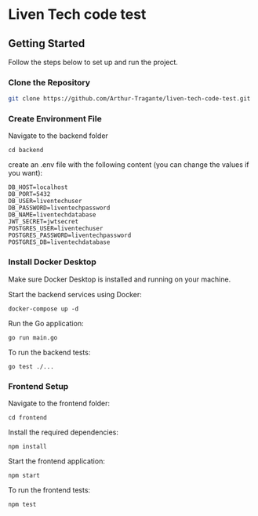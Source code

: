 # Liven Tech code test

## Getting Started

Follow the steps below to set up and run the project.

### Clone the Repository

```bash
git clone https://github.com/Arthur-Tragante/liven-tech-code-test.git
```

### Create Environment File
Navigate to the backend folder 

```
cd backend
```
create an .env file with the following content (you can change the values if you want):

```
DB_HOST=localhost
DB_PORT=5432
DB_USER=liventechuser
DB_PASSWORD=liventechpassword
DB_NAME=liventechdatabase
JWT_SECRET=jwtsecret
POSTGRES_USER=liventechuser
POSTGRES_PASSWORD=liventechpassword
POSTGRES_DB=liventechdatabase
```

### Install Docker Desktop

Make sure Docker Desktop is installed and running on your machine.

Start the backend services using Docker:

```
docker-compose up -d
```
Run the Go application:

```
go run main.go
```
To run the backend tests:
```
go test ./...
```
### Frontend Setup

Navigate to the frontend folder:
```
cd frontend
```
Install the required dependencies:
```
npm install
```
Start the frontend application:
```
npm start
```
To run the frontend tests:
```
npm test
```
